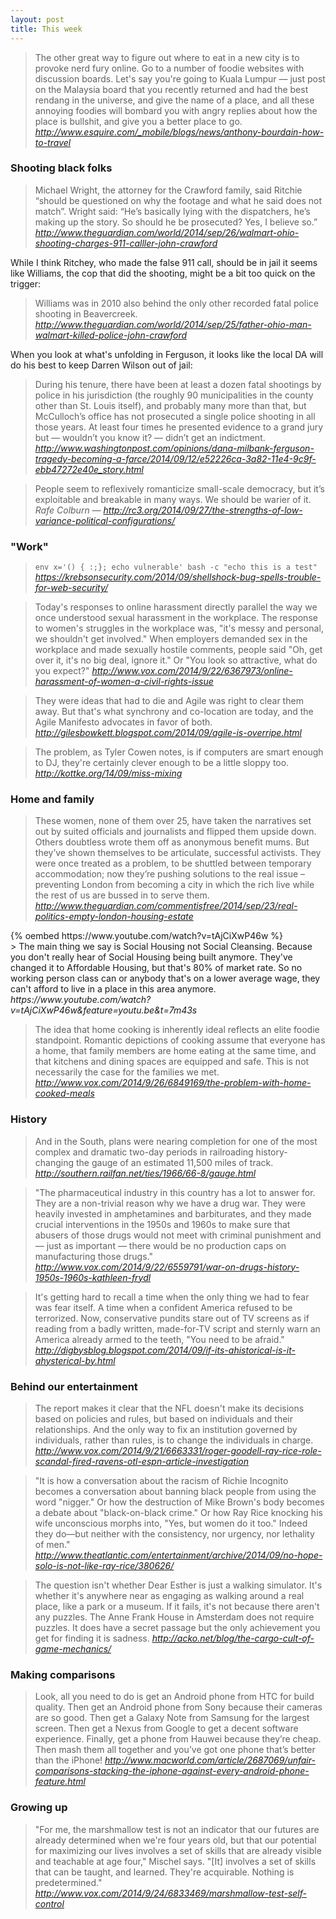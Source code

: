 ```yaml
---
layout: post
title: This week
---
```

> The other great way to figure out where to eat in a new city is to provoke
  nerd fury online. Go to a number of foodie websites with discussion boards.
  Let's say you're going to Kuala Lumpur — just post on the Malaysia board that
  you recently returned and had the best rendang in the universe, and give the
  name of a place, and all these annoying foodies will bombard you with angry
  replies about how the place is bullshit, and give you a better place to go.
<cite>http://www.esquire.com/_mobile/blogs/news/anthony-bourdain-how-to-travel</cite>


### Shooting black folks

> Michael Wright, the attorney for the Crawford family, said Ritchie “should be
  questioned on why the footage and what he said does not match”. Wright said:
  “He’s basically lying with the dispatchers, he’s making up the story. So
  should he be prosecuted? Yes, I believe so.”
<cite>http://www.theguardian.com/world/2014/sep/26/walmart-ohio-shooting-charges-911-calller-john-crawford</cite>

While I think Ritchey, who made the false 911 call, should be in jail it seems
like Williams, the cop that did the shooting, might be a bit too quick on the
trigger:

> Williams was in 2010 also behind the only other recorded fatal police shooting
  in Beavercreek.
<cite>http://www.theguardian.com/world/2014/sep/25/father-ohio-man-walmart-killed-police-john-crawford</cite>

When you look at what's unfolding in Ferguson, it looks like the local DA will
do his best to keep Darren Wilson out of jail:

> During his tenure, there have been at least a dozen fatal shootings by police
  in his jurisdiction (the roughly 90 municipalities in the county other than
  St. Louis itself), and probably many more than that, but McCulloch’s office
  has not prosecuted a single police shooting in all those years. At least four
  times he presented evidence to a grand jury but — wouldn’t you know it? —
  didn’t get an indictment.
<cite>http://www.washingtonpost.com/opinions/dana-milbank-ferguson-tragedy-becoming-a-farce/2014/09/12/e52226ca-3a82-11e4-9c9f-ebb47272e40e_story.html</cite>

<!-- -->

> People seem to reflexively romanticize small-scale democracy, but it’s
  exploitable and breakable in many ways. We should be warier of it.
<cite>Rafe Colburn — http://rc3.org/2014/09/27/the-strengths-of-low-variance-political-configurations/</cite>


### "Work"

> ```env x='() { :;}; echo vulnerable' bash -c "echo this is a test"```
<cite>https://krebsonsecurity.com/2014/09/shellshock-bug-spells-trouble-for-web-security/</cite>

<!-- -->

> Today's responses to online harassment directly parallel the way we once
  understood sexual harassment in the workplace. The response to women's
  struggles in the workplace was, "it's messy and personal, we shouldn't get
  involved." When employers demanded sex in the workplace and made sexually
  hostile comments, people said "Oh, get over it, it's no big deal, ignore it."
  Or "You look so attractive, what do you expect?"
<cite>http://www.vox.com/2014/9/22/6367973/online-harassment-of-women-a-civil-rights-issue</cite>

<!-- -->

> They were ideas that had to die and Agile was right to clear them away. But
  that's what synchrony and co-location are today, and the Agile Manifesto
  advocates in favor of both.
<cite>http://gilesbowkett.blogspot.com/2014/09/agile-is-overripe.html</cite>

<!-- -->

> The problem, as Tyler Cowen notes, is if computers are smart enough to DJ,
  they're certainly clever enough to be a little sloppy too.
<cite>http://kottke.org/14/09/miss-mixing</cite>


### Home and family

> These women, none of them over 25, have taken the narratives set out by suited
  officials and journalists and flipped them upside down. Others doubtless wrote
  them off as anonymous benefit mums. But they’ve shown themselves to be
  articulate, successful activists. They were once treated as a problem, to be
  shuttled between temporary accommodation; now they’re pushing solutions to the
  real issue – preventing London from becoming a city in which the rich live
  while the rest of us are bussed in to serve them.
<cite>http://www.theguardian.com/commentisfree/2014/sep/23/real-politics-empty-london-housing-estate</cite>

<div class="flex-video widescreen">
  {% oembed https://www.youtube.com/watch?v=tAjCiXwP46w %}
</div>
> The main thing we say is Social Housing not Social Cleansing. Because you
  don't really hear of Social Housing being built anymore. They've changed it to
  Affordable Housing, but that's 80% of market rate. So no working person class
  can or anybody that's on a lower average wage, they can't afford to live in a
  place in this area anymore.
<cite>https://www.youtube.com/watch?v=tAjCiXwP46w&feature=youtu.be&t=7m43s</cite>

<!-- -->

> The idea that home cooking is inherently ideal reflects an elite foodie
  standpoint. Romantic depictions of cooking assume that everyone has a home,
  that family members are home eating at the same time, and that kitchens and
  dining spaces are equipped and safe. This is not necessarily the case for the
  families we met.
<cite>http://www.vox.com/2014/9/26/6849169/the-problem-with-home-cooked-meals</cite>


### History

> And in the South, plans were nearing completion for one of the most complex
  and dramatic two-day periods in railroading history-changing the gauge of an
  estimated 11,500 miles of track.
<cite>http://southern.railfan.net/ties/1966/66-8/gauge.html</cite>

<!-- -->

> "The pharmaceutical industry in this country has a lot to answer for. They are
  a non-trivial reason why we have a drug war. They were heavily invested in
  amphetamines and barbiturates, and they made crucial interventions in the
  1950s and 1960s to make sure that abusers of those drugs would not meet with
  criminal punishment and — just as important — there would be no production
  caps on manufacturing those drugs."
<cite>http://www.vox.com/2014/9/22/6559791/war-on-drugs-history-1950s-1960s-kathleen-frydl</cite>

<!-- -->

> It's getting hard to recall a time when the only thing we had to fear was fear
  itself. A time when a confident America refused to be terrorized. Now,
  conservative pundits stare out of TV screens as if reading from a badly
  written, made-for-TV script and sternly warn an America already armed to the
  teeth, "You need to be afraid."
<cite>http://digbysblog.blogspot.com/2014/09/if-its-ahistorical-is-it-ahysterical-by.html</cite>


### Behind our entertainment

> The report makes it clear that the NFL doesn't make its decisions based on
  policies and rules, but based on individuals and their relationships. And the
  only way to fix an institution governed by individuals, rather than rules, is
  to change the individuals in charge.
<cite>http://www.vox.com/2014/9/21/6663331/roger-goodell-ray-rice-role-scandal-fired-ravens-otl-espn-article-investigation</cite>

<!-- -->

> "It is how a conversation about the racism of Richie Incognito becomes a
  conversation about banning black people from using the word "nigger." Or how
  the destruction of Mike Brown's body becomes a debate about "black-on-black
  crime." Or how Ray Rice knocking his wife unconscious morphs into, "Yes, but
  women do it too." Indeed they do—but neither with the consistency, nor
  urgency, nor lethality of men."
<cite>http://www.theatlantic.com/entertainment/archive/2014/09/no-hope-solo-is-not-like-ray-rice/380626/</cite>

<!-- -->

> The question isn't whether Dear Esther is just a walking simulator. It's
  whether it's anywhere near as engaging as walking around a real place, like a
  park or a museum. If it fails, it's not because there aren't any puzzles. The
  Anne Frank House in Amsterdam does not require puzzles. It does have a secret
  passage but the only achievement you get for finding it is sadness.
<cite>http://acko.net/blog/the-cargo-cult-of-game-mechanics/</cite>


### Making comparisons

> Look, all you need to do is get an Android phone from HTC for build quality.
  Then get an Android phone from Sony because their cameras are so good. Then
  get a Galaxy Note from Samsung for the largest screen. Then get a Nexus from
  Google to get a decent software experience. Finally, get a phone from Hauwei
  because they’re cheap. Then mash them all together and you’ve got one phone
  that’s better than the iPhone!
<cite>http://www.macworld.com/article/2687069/unfair-comparisons-stacking-the-iphone-against-every-android-phone-feature.html</cite>


### Growing up

> "For me, the marshmallow test is not an indicator that our futures are already
  determined when we're four years old, but that our potential for maximizing
  our lives involves a set of skills that are already visible and teachable at
  age four," Mischel says. "[It] involves a set of skills that can be taught,
  and learned. They're acquirable. Nothing is predetermined."
<cite>http://www.vox.com/2014/9/24/6833469/marshmallow-test-self-control</cite>
